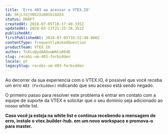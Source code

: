 ```yaml
---
title: 'Erro 403 ao acessar o VTEX.IO'
id: 5KjLtOjVNS2Iu88SkiGUI4
status: DRAFT
createdAt: 2018-07-05T16:17:40.335Z
updatedAt: 2020-03-13T21:25:28.352Z
publishedAt: 
firstPublishedAt: 2018-07-05T16:52:48.800Z
contentType: frequentlyAskedQuestion
productTeam: VTEX IO
author: TnXcuQydAAOuwWACo864E
slug: recebi-um-403-forbidden
locale: pt
legacySlug: recebi-um-403-forbidden
---
```


Ao decorrer da sua experiencia com o VTEX.IO, é possivel que você receba um erro `403 (Forbidden)` indicando que seu acesso está sendo negado. 

O primeiro passo para resolver este problema é entrar em contato com a equipe de suporte da VTEX e solicitar que o seu dominio seja adicionado ao nosso white list.

__Caso você ja esteja na white list e continua recebendo a mensagem de erro, instale o vtex.builder-hub. em um novo workspace e promova-o para master.__
